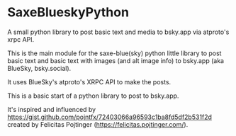 # SaxeBlueskyPython #
A small python library to post basic text and media to bsky.app via
atproto's xrpc API.



This is the main module for the saxe-blue(sky) python little library
to post basic text and basic text with images (and alt image info) to
bsky.app (aka BlueSky, bsky.social).

It uses BlueSky's atproto's XRPC API to make the posts.

This is a basic start of a python library to post to bsky.app.


It's inspired and influenced by 
https://gist.github.com/pojntfx/72403066a96593c1ba8fd5df2b531f2d
created by Felicitas Pojtinger (https://felicitas.pojtinger.com/).

